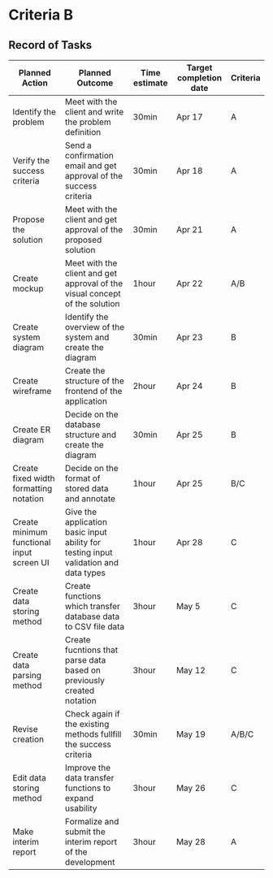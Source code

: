 # Criteria B
## Record of Tasks
|Planned Action|Planned Outcome|Time estimate|Target completion date|Criteria|
|-------|-------|-------|-------|-------|
|Identify the problem|Meet with the client and write the problem definition|30min|Apr 17|A|
|Verify the success criteria|Send a confirmation email and get approval of the success criteria|30min|Apr 18|A|
|Propose the solution|Meet with the client and get approval of the proposed solution|30min|Apr 21|A|
|Create mockup|Meet with the client and get approval of the visual concept of the solution|1hour|Apr 22|A/B|
|Create system diagram|Identify the overview of the system and create the diagram|30min|Apr 23|B|
|Create wireframe|Create the structure of the frontend of the application|2hour|Apr 24|B|
|Create ER diagram|Decide on the database structure and create the diagram|30min|Apr 25|B|
|Create fixed width formatting notation|Decide on the format of stored data and annotate|1hour|Apr 25|B/C|
|Create minimum functional input screen UI|Give the application basic input ability for testing input validation and data types|1hour|Apr 28|C|
|Create data storing method|Create functions which transfer database data to CSV file data|3hour|May 5|C|
|Create data parsing method|Create fucntions that parse data based on previously created notation|3hour|May 12|C|
|Revise creation|Check again if the existing methods fullfill the success criteria|30min|May 19|A/B/C|
|Edit data storing method|Improve the data transfer functions to expand usability|3hour|May 26|C|
|Make interim report|Formalize and submit the interim report of the development|3hour|May 28|A|
